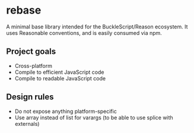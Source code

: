 # rebase
A minimal base library intended for the BuckleScript/Reason ecosystem. It uses Reasonable conventions, and is easily consumed via npm. 

## Project goals
* Cross-platform
* Compile to efficient JavaScript code
* Compile to readable JavaScript code

## Design rules
* Do not expose anything platform-specific
* Use array instead of list for varargs (to be able to use splice with externals)
